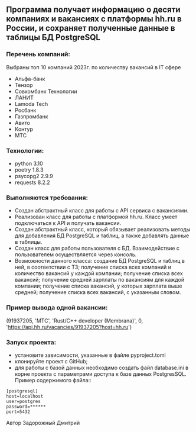 ## Программа получает информацию о десяти компаниях и вакансиях с платформы hh.ru в России, и сохраняет полученные данные в таблицы БД PostgreSQL

### Перечень компаний:
Выбраны топ 10 компаний 2023г. по количеству вакансий в IT сфере
- Альфа-банк
- Тензор
- Совкомбанк Технологии
- ЛАНИТ
- Lamoda Tech
- Росбанк
- Газпромбанк
- Авито
- Контур
- МТС

### Технологии:
- python 3.10
- poetry 1.8.3
- psycopg2 2.9.9
- requests 8.2.2

### Выполняются требования:

- Создан абстрактный класс для работы с API сервиса с вакансиями.
- Реализован класс для работы с платформой hh.ru. Класс умеет подключаться к API и получать вакансии.
- Создан абстрактный класс, который обязывает реализовать методы для добавления БД PostgreSQL и таблиц, а также добавлять данные в таблицы.
- Создан класс для работы пользователя с БД. Взаимодействие с пользователем осуществляется через консоль.
- Возможности данного класса: 
создание БД PostgreSQL и таблиц в ней, в соответствии с ТЗ;
получение списка всех компаний и количество вакансий у каждой компании;
получение списка всех вакансий; 
получение средней зарплаты по вакансиям для каждой компании;
получение списка вакансий, у которых зарплата выше средней;
получение списка всех вакансий, с указанным словом.

### Пример вывода одной вакансии:

(91937205, 'МТС', 'Rust/C++ developer (Membrana)', 0, 'https://api.hh.ru/vacancies/91937205?host=hh.ru')

### Запуск проекта:
- установите зависимости, указанные в файле pyproject.toml
- клонируйте проект с GitHub;
- для работы с базой данных необходимо создать файл database.ini в корне проекта с параметрами доступа к базе данных PostgresSQL. Пример содержимого файла::
```
[postgresql]
host=localhost
user=postgres
password=******
port=5432
```


Автор Задорожный Дмитрий